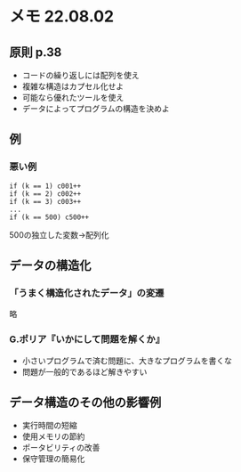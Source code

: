 # メモ 22.08.02  
## 原則 p.38  
- コードの繰り返しには配列を使え
- 複雑な構造はカプセル化せよ
- 可能なら優れたツールを使え
- データによってプログラムの構造を決めよ

## 例  
### 悪い例  
    if (k == 1) c001++
    if (k == 2) c002++
    if (k == 3) c003++
    ...
    if (k == 500) c500++
500の独立した変数→配列化  

## データの構造化  
### 「うまく構造化されたデータ」の変遷  
略

### G.ポリア『いかにして問題を解くか』
- 小さいプログラムで済む問題に、大きなプログラムを書くな
- 問題が一般的であるほど解きやすい

## データ構造のその他の影響例
- 実行時間の短縮
- 使用メモリの節約
- ポータビリティの改善
- 保守管理の簡易化

